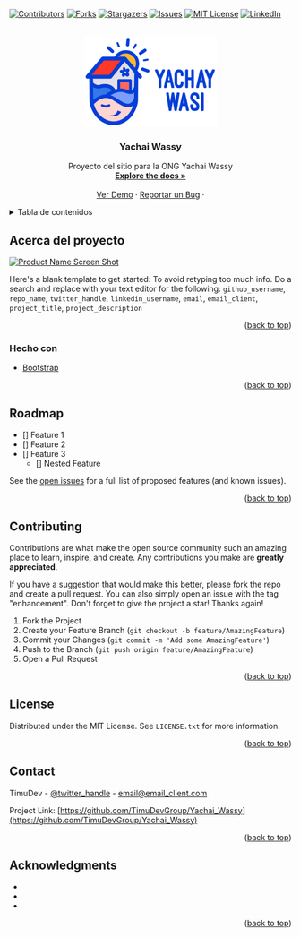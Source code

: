 <div id="top"></div>
<!--
*** README.md template tomado de https://github.com/othneildrew/Best-README-Template
*** gracias por el template :D
-->



<!-- PROJECT SHIELDS -->
<!--
*** I'm using markdown "reference style" links for readability.
*** Reference links are enclosed in brackets [ ] instead of parentheses ( ).
*** See the bottom of this document for the declaration of the reference variables
*** for contributors-url, forks-url, etc. This is an optional, concise syntax you may use.
*** https://www.markdownguide.org/basic-syntax/#reference-style-links
-->
[![Contributors][contributors-shield]][contributors-url]
[![Forks][forks-shield]][forks-url]
[![Stargazers][stars-shield]][stars-url]
[![Issues][issues-shield]][issues-url]
[![MIT License][license-shield]][license-url]
[![LinkedIn][linkedin-shield]][linkedin-url]



<!-- PROJECT LOGO -->
<br />
<div align="center">
  <a href="https://github.com/TimuDevGroup/Yachai_Wassy">
    <img src="images/logo.png" alt="Logo" width="238" height="162">
  </a>

<h3 align="center">Yachai Wassy</h3>

  <p align="center">
    Proyecto del sitio para la ONG Yachai Wassy
    <br />
    <a href="https://github.com/TimuDevGroup/Yachai_Wassy"><strong>Explore the docs »</strong></a>
    <br />
    <br />
    <a href="https://github.com/TimuDevGroup/Yachai_Wassy">Ver Demo</a>
    ·
    <a href="https://github.com/TimuDevGroup/Yachai_Wassy/issues">Reportar un Bug</a>
    ·
    
  </p>
</div>



<!-- TABLE OF CONTENTS -->
<details>
  <summary>Tabla de contenidos</summary>
  <ol>
    <li>
      <a href="#about-the-project">Acerca del Proyecto</a>
      <ul>
        <li><a href="#built-with">Hecho con</a></li>
      </ul>
    </li>
    </li>
    <li><a href="#license">License</a></li>
    <li><a href="#contact">Contacto</a></li>
    <li><a href="#acknowledgments">Reconocimientos</a></li>
  </ol>
</details>



<!-- ABOUT THE PROJECT -->
## Acerca del proyecto

[![Product Name Screen Shot][product-screenshot]](https://example.com)

Here's a blank template to get started: To avoid retyping too much info. Do a search and replace with your text editor for the following: `github_username`, `repo_name`, `twitter_handle`, `linkedin_username`, `email`, `email_client`, `project_title`, `project_description`

<p align="right">(<a href="#top">back to top</a>)</p>



### Hecho con


* [Bootstrap](https://getbootstrap.com)


<p align="right">(<a href="#top">back to top</a>)</p>


<!-- ROADMAP -->
## Roadmap

- [] Feature 1
- [] Feature 2
- [] Feature 3
    - [] Nested Feature

See the [open issues](https://github.com/TimuDevGroup/Yachai_Wassy/issues) for a full list of proposed features (and known issues).

<p align="right">(<a href="#top">back to top</a>)</p>



<!-- CONTRIBUTING -->
## Contributing

Contributions are what make the open source community such an amazing place to learn, inspire, and create. Any contributions you make are **greatly appreciated**.

If you have a suggestion that would make this better, please fork the repo and create a pull request. You can also simply open an issue with the tag "enhancement".
Don't forget to give the project a star! Thanks again!

1. Fork the Project
2. Create your Feature Branch (`git checkout -b feature/AmazingFeature`)
3. Commit your Changes (`git commit -m 'Add some AmazingFeature'`)
4. Push to the Branch (`git push origin feature/AmazingFeature`)
5. Open a Pull Request

<p align="right">(<a href="#top">back to top</a>)</p>



<!-- LICENSE -->
## License

Distributed under the MIT License. See `LICENSE.txt` for more information.

<p align="right">(<a href="#top">back to top</a>)</p>



<!-- CONTACT -->
## Contact

TimuDev - [@twitter_handle](https://twitter.com/twitter_handle) - email@email_client.com

Project Link: [https://github.com/TimuDevGroup/Yachai_Wassy](https://github.com/TimuDevGroup/Yachai_Wassy)

<p align="right">(<a href="#top">back to top</a>)</p>



<!-- ACKNOWLEDGMENTS -->
## Acknowledgments

* []()
* []()
* []()

<p align="right">(<a href="#top">back to top</a>)</p>



<!-- MARKDOWN LINKS & IMAGES -->
<!-- https://www.markdownguide.org/basic-syntax/#reference-style-links -->
[contributors-shield]: https://img.shields.io/github/contributors/TimuDevGroup/Yachai_Wassy.svg?style=for-the-badge
[contributors-url]: https://github.com/TimuDevGroup/Yachai_Wassy/graphs/contributors
[forks-shield]: https://img.shields.io/github/forks/TimuDevGroup/Yachai_Wassy.svg?style=for-the-badge
[forks-url]: https://github.com/TimuDevGroup/Yachai_Wassy/network/members
[stars-shield]: https://img.shields.io/github/stars/TimuDevGroup/Yachai_Wassy.svg?style=for-the-badge
[stars-url]: https://github.com/TimuDevGroup/Yachai_Wassy/stargazers
[issues-shield]: https://img.shields.io/github/issues/TimuDevGroup/Yachai_Wassy.svg?style=for-the-badge
[issues-url]: https://github.com/TimuDevGroup/Yachai_Wassy/issues
[license-shield]: https://img.shields.io/github/license/TimuDevGroup/Yachai_Wassy.svg?style=for-the-badge
[license-url]: https://github.com/TimuDevGroup/Yachai_Wassy/blob/master/LICENSE.txt
[linkedin-shield]: https://img.shields.io/badge/-LinkedIn-black.svg?style=for-the-badge&logo=linkedin&colorB=555
[linkedin-url]: https://linkedin.com/in/linkedin_username
[product-screenshot]: images/screenshot.png